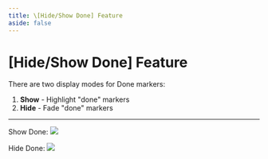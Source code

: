 ```yaml
---
title: \[Hide/Show Done] Feature
aside: false
---
```


# [Hide/Show Done] Feature

There are two display modes for Done markers:

1. **Show** - Highlight "done" markers
2. **Hide** - Fade "done" markers

---

Show Done:
![](/imgs/en/manual/hide-show-done/Hide.png)

Hide Done:
![](/imgs/en/manual/hide-show-done/show.png)
